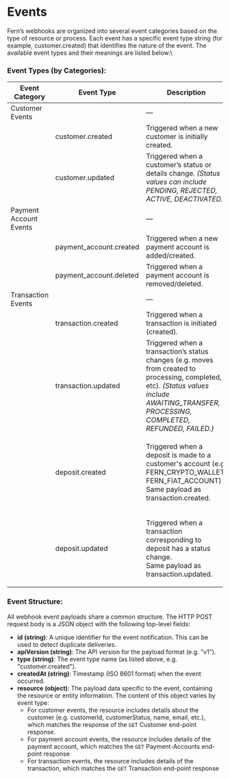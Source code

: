 # Events

Fern’s webhooks are organized into several event categories based on the type of resource or process. Each event has a specific event type string (for example, customer.created) that identifies the nature of the event. The available event types and their meanings are listed below:\


### Event Types (by Categories):

| **Event Category**     | **Event Type**           | **Description**                                                                                                                                                                               |
| ---------------------- | ------------------------ | --------------------------------------------------------------------------------------------------------------------------------------------------------------------------------------------- |
| Customer Events        |                          | —                                                                                                                                                                                             |
|                        | customer.created         | Triggered when a new customer is initially created.                                                                                                                                           |
|                        | customer.updated         | Triggered when a customer’s status or details change. _(Status values can include  PENDING, REJECTED, ACTIVE, DEACTIVATED.)_                                                                  |
| Payment Account Events |                          | —                                                                                                                                                                                             |
|                        | payment\_account.created | Triggered when a new payment account is added/created.                                                                                                                                        |
|                        | payment\_account.deleted | Triggered when a payment account is removed/deleted.                                                                                                                                          |
| Transaction Events     |                          | —                                                                                                                                                                                             |
|                        | transaction.created      | Triggered when a transaction is initiated (created).                                                                                                                                          |
|                        | transaction.updated      | Triggered when a transaction’s status changes (e.g. moves from created to processing, completed, etc). _(Status values include AWAITING\_TRANSFER, PROCESSING, COMPLETED, REFUNDED, FAILED.)_ |
|                        | deposit.created          | <p>Triggered when a deposit is made to a customer's account (e.g FERN_CRYPTO_WALLET, FERN_FIAT_ACCOUNT)<br>Same payload as transaction.created.</p>                                           |
|                        | deposit.updated          | <p>Triggered when a transaction corresponding to deposit has a status change.<br>Same payload as transaction.updated.</p>                                                                     |

### Event Structure:

All webhook event payloads share a common structure. The HTTP POST request body is a JSON object with the following top-level fields:

* **id (string)**: A unique identifier for the event notification. This can be used to detect duplicate deliveries.
* **apiVersion (string)**: The API version for the payload format (e.g. "v1").
* **type (string)**: The event type name (as listed above, e.g. "customer.created").
* **createdAt (string)**: Timestamp (ISO 8601 format) when the event occurred.
* **resource (object)**: The payload data specific to the event, containing the resource or entity information. The content of this object varies by event type:
  * For customer events, the resource includes details about the customer (e.g. customerId, customerStatus, name, email, etc.), which matches the response of the `GET` Customer end-point response.
  * For payment account events, the resource includes details of the payment account, which matches the `GET` Payment-Accounts end-point response
  * For transaction events, the resource includes details of the transaction, which matches the `GET` Transaction end-point response
